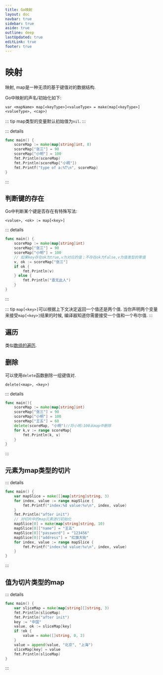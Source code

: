 ```yaml
---
title: Go映射
layout: doc
navbar: true
sidebar: true
aside: true
outline: deep
lastUpdated: true
editLink: true
footer: true
---
```


# 映射

映射, map是一种无须的基于键值对的数据结构. 

Go中映射的声名/初始化如下:

```
var <mapName> map[<keyType>]<valueType> = make(map[<keyType>]<valueType>, <cap>)
```

::: tip
map类型的变量默认初始值为`nil`.
:::

::: details
```go
func main() {
    scoreMap := make(map[string]int, 8)
    scoreMap["张三"] = 90
    scoreMap["小明"] = 100
    fmt.Println(scoreMap)
    fmt.Println(scoreMap["小明"])
    fmt.Printf("type of a:%T\n", scoreMap)
}
```
:::

## 判断键的存在

Go中判断某个键是否存在有特殊写法:

```
<value>, <ok> := map[<key>]
```

::: details
```go
func main() {
    scoreMap := make(map[string]int)
    scoreMap["张三"] = 90
    scoreMap["小明"] = 100
    // 如果key存在ok为true,v为对应的值；不存在ok为false,v为值类型的零值
    v, ok := scoreMap["张三"]
    if ok {
        fmt.Println(v)
    } else {
        fmt.Println("查无此人")
    }
}
```
:::

::: tip
`map[<key>]`可以根据上下文决定返回一个值还是两个值. 当你声明两个变量来接受`map[<key>]`结果的时候, 编译器知道你需要接受一个值和一个布尔值.
:::

## 遍历

类似[数组的遍历](/basic/array#遍历).

## 删除

可以使用`delete`函数删除一组键值对.

```
delete(<map>, <key>)
```

::: details
```go
func main(){
    scoreMap := make(map[string]int)
    scoreMap["张三"] = 90
    scoreMap["小明"] = 100
    scoreMap["王五"] = 60
    delete(scoreMap, "小明")//将小明:100从map中删除
    for k,v := range scoreMap{
        fmt.Println(k, v)
    }
}
```
:::

## 元素为map类型的切片

::: details
```go
func main() {
    var mapSlice = make([]map[string]string, 3)
    for index, value := range mapSlice {
        fmt.Printf("index:%d value:%v\n", index, value)
    }
    fmt.Println("after init")
    // 对切片中的map元素进行初始化
    mapSlice[0] = make(map[string]string, 10)
    mapSlice[0]["name"] = "王五"
    mapSlice[0]["password"] = "123456"
    mapSlice[0]["address"] = "红旗大街"
    for index, value := range mapSlice {
        fmt.Printf("index:%d value:%v\n", index, value)
    }
}
```
:::

## 值为切片类型的map

::: details
```go
func main() {
    var sliceMap = make(map[string][]string, 3)
    fmt.Println(sliceMap)
    fmt.Println("after init")
    key := "中国"
    value, ok := sliceMap[key]
    if !ok {
        value = make([]string, 0, 2)
    }
    value = append(value, "北京", "上海")
    sliceMap[key] = value
    fmt.Println(sliceMap)
}
```
:::